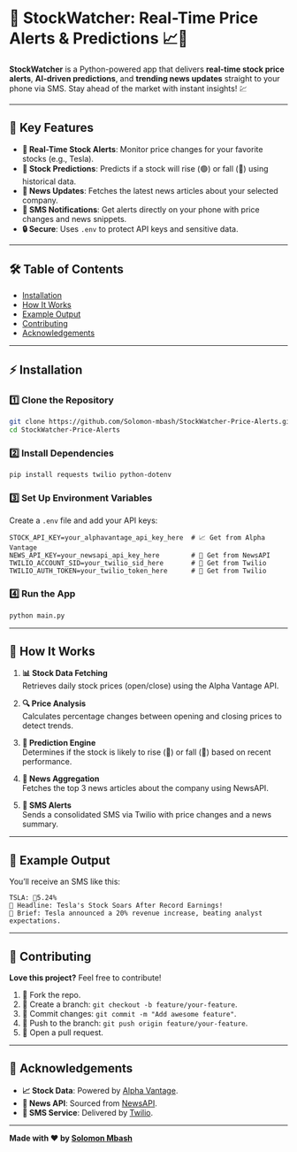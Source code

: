 
# 🚀 StockWatcher: Real-Time Price Alerts & Predictions 📈🔔

**StockWatcher** is a Python-powered app that delivers **real-time stock price alerts**, **AI-driven predictions**, and **trending news updates** straight to your phone via SMS. Stay ahead of the market with instant insights! 💹

---

## 🌟 Key Features

- **🚨 Real-Time Stock Alerts**: Monitor price changes for your favorite stocks (e.g., Tesla).
- **🔮 Stock Predictions**: Predicts if a stock will rise (🟢) or fall (🔴) using historical data.
- **📰 News Updates**: Fetches the latest news articles about your selected company.
- **📱 SMS Notifications**: Get alerts directly on your phone with price changes and news snippets.
- **🔒 Secure**: Uses `.env` to protect API keys and sensitive data.

---

## 🛠️ Table of Contents
- [Installation](#-installation)
- [How It Works](#-how-it-works)
- [Example Output](#-example-output)
- [Contributing](#-contributing)
- [Acknowledgements](#-acknowledgements)

---

## ⚡ Installation

### 1️⃣ **Clone the Repository**
```bash
git clone https://github.com/Solomon-mbash/StockWatcher-Price-Alerts.git
cd StockWatcher-Price-Alerts
```

### 2️⃣ **Install Dependencies**
```bash
pip install requests twilio python-dotenv
```

### 3️⃣ **Set Up Environment Variables**
Create a `.env` file and add your API keys:
```plaintext
STOCK_API_KEY=your_alphavantage_api_key_here  # 📈 Get from Alpha Vantage
NEWS_API_KEY=your_newsapi_api_key_here        # 📰 Get from NewsAPI
TWILIO_ACCOUNT_SID=your_twilio_sid_here       # 📱 Get from Twilio
TWILIO_AUTH_TOKEN=your_twilio_token_here      # 🔑 Get from Twilio
```

### 4️⃣ **Run the App**
```bash
python main.py
```

---

## 🧠 How It Works

1. **📊 Stock Data Fetching**  
   Retrieves daily stock prices (open/close) using the Alpha Vantage API.
   
2. **🔍 Price Analysis**  
   Calculates percentage changes between opening and closing prices to detect trends.

3. **🧠 Prediction Engine**  
   Determines if the stock is likely to rise (🔺) or fall (🔻) based on recent performance.

4. **📰 News Aggregation**  
   Fetches the top 3 news articles about the company using NewsAPI.

5. **📲 SMS Alerts**  
   Sends a consolidated SMS via Twilio with price changes and a news summary.

---

## 📨 Example Output

You’ll receive an SMS like this:
```
TSLA: 🔺5.24%  
📰 Headline: Tesla's Stock Soars After Record Earnings!  
💬 Brief: Tesla announced a 20% revenue increase, beating analyst expectations.
```

---

## 👥 Contributing

**Love this project?** Feel free to contribute!  
1. 🍴 Fork the repo.  
2. 🌿 Create a branch: `git checkout -b feature/your-feature`.  
3. 💾 Commit changes: `git commit -m "Add awesome feature"`.  
4. 🚀 Push to the branch: `git push origin feature/your-feature`.  
5. 🔄 Open a pull request.

---

## 🤝 Acknowledgements

- **📈 Stock Data**: Powered by [Alpha Vantage](https://www.alphavantage.co/).
- **📰 News API**: Sourced from [NewsAPI](https://newsapi.org/).
- **📱 SMS Service**: Delivered by [Twilio](https://www.twilio.com/).

---

**Made with ❤️ by [Solomon Mbash](https://github.com/Solomon-mbash)**
```
